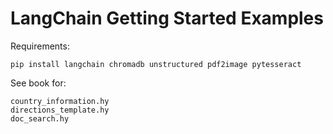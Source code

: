 # LangChain Getting Started Examples

Requirements:

    pip install langchain chromadb unstructured pdf2image pytesseract

See book for:

    country_information.hy
    directions_template.hy
    doc_search.hy

